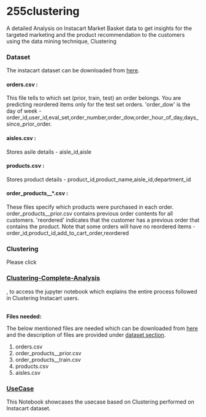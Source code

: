 # 255clustering
A detailed Analysis on Instacart Market Basket data to get insights for the targeted marketing and the product recommendation to the customers using the data mining technique, Clustering

<h3 id="dataset"> Dataset </h3>

The instacart dataset can be downloaded from <a href="https://www.instacart.com/datasets/grocery-shopping-2017">here</a>.

#### orders.csv : 
This file tells to which set (prior, train, test) an order belongs. You are predicting reordered items only for the test set orders. 'order_dow' is the day of week -  order_id,user_id,eval_set,order_number,order_dow,order_hour_of_day,days_since_prior_order.

#### aisles.csv : 
Stores asile details - aisle_id,aisle

#### products.csv : 
Stores product details - product_id,product_name,aisle_id,department_id

#### order_products__*.csv : 
These files specify which products were purchased in each order. order_products__prior.csv contains previous order contents for all customers. 'reordered' indicates that the customer has a previous order that contains the product. Note that some orders will have no reordered items - order_id,product_id,add_to_cart_order,reordered

### Clustering
Please click <h3><a href="Clustering-Complete-Analysis.ipynb">Clustering-Complete-Analysis </a></h3>, to access the jupyter notebook which explains the entire process followed in Clustering Instacart users.  <br> <br>

<b> Files needed: </b> <br>

The below mentioned files are needed which can be downloaded from <a href="https://www.instacart.com/datasets/grocery-shopping-2017">here</a> and the description of files are provided under <a href="#dataset">dataset section</a>. 
<ol>
  <li>orders.csv</li>
  <li>order_products__prior.csv</li>
  <li>order_products__train.csv</li>
  <li>products.csv</li>
  <li>aisles.csv</li>
</ol> 

<h3><a href="Clustering-usecase.ipynb"> UseCase </a></h3>
This Notebook showcases the usecase based on Clustering performed on Instacart dataset.
